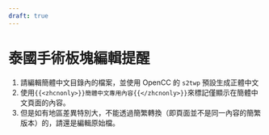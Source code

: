 ```yaml
---
draft: true
---
```


# 泰國手術板塊編輯提醒

1. 請編輯簡體中文目錄內的檔案，並使用 OpenCC 的 `s2twp` 預設生成正體中文
1. 使用`{{<zhcnonly>}}簡體中文專用內容{{</zhcnonly>}}`來標記僅顯示在簡體中文頁面的內容。
1. 但是如有地區差異特別大，不能透過簡繁轉換（即頁面並不是同一內容的簡繁版本）的，請還是編輯原始檔。
